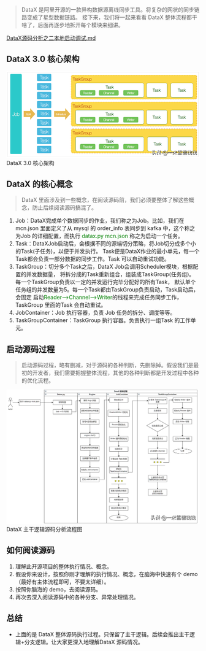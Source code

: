 > DataX 是阿里开源的一款异构数据源离线同步工具。将复杂的网状的同步链路变成了星型数据链路。
>接下来，我们将一起来看看 DataX 整体流程都干啥了，后面再逐步地拆开每个模块来细讲。
> 

[DataX源码分析之二本地启动调试.md](DataX源码分析之二本地启动调试.md) 

## **DataX 3.0 核心架构**

![Alt text](images/datax_03_01.png)
DataX 3.0 核心架构

## **DataX 的核心概念**

> DataX 里面涉及到一些概念，在阅读源码前，我们必须要整体了解这些概念，防止后续阅读源码搞混了。
> 
1. Job：DataX完成单个数据同步的作业，我们称之为Job。比如，我们在 mcn.json 里面定义了从 mysql 的 order_info 
表同步到 kafka 中，这个称之为Job 的详细配置，而执行 <font color='green'>datax.py mcn.json</font> 称之为启动一个任务。
2. Task：DataXJob启动后，会根据不同的源端切分策略，将Job切分成多个小的Task(子任务)，以便于并发执行。
Task便是DataX作业的最小单元，每一个Task都会负责一部分数据的同步工作。Task 可以自动重试功能。
3. TaskGroup：切分多个Task之后，DataX Job会调用Scheduler模块，根据配置的并发数据量，
将拆分成的Task重新组合，组装成TaskGroup(任务组)。每一个TaskGroup负责以一定的并发运行完毕分配好的所有Task，
默认单个任务组的并发数量为5。每一个Task都由TaskGroup负责启动，Task启动后，会固定
启动<font color='green'>Reader—>Channel—>Writer</font>的线程来完成任务同步工作，TaskGroup 里面的Task 会自动重试。
4. JobContainer：Job 执行容器，负责 Job 任务的拆分、调度等等。
5. TaskGroupContainer：TaskGroup 执行容器。负责执行一组Task 的工作单元。

## **启动源码过程**

> 启动源码过程，略有删减，对于源码的各种判断，先删除掉。假设我们是最初的开发者，我们需要把握整体流程，其他的各种判断都是开发过程中各种的优化流程。
> 

![Alt text](images/datax_03_02.png)
DataX 主干逻辑源码分析流程图

## **如何阅读源码**

1. 理解此开源项目的整体执行情况、概念。
2. 假设你来设计，按照你刚才理解的执行情况、概念，在脑海中快速有个 demo（最好有主体流程即可，不要太详细）。
3. 按照你脑海的 demo，去阅读源码。
4. 再次去深入阅读源码中的各种分支、异常处理情况。

## **总结**

- 上面的是 DataX 整体源码执行过程。只保留了主干逻辑。后续会推出主干逻辑+分支逻辑。让大家更深入地理解DataX 源码情况。